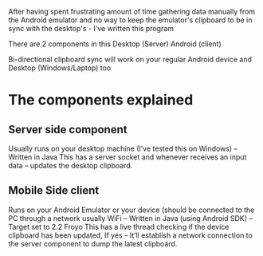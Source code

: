 After having spent frustrating amount of time gathering data manually from the Android emulator and no way to keep the emulator's clipboard to be in sync with the desktop's - I've written this program

There are 2 components in this
Desktop (Server)
Android (client)

Bi-directional clipboard sync will work on your regular Android device and Desktop (Windows/Laptop) too

# The components explained #

## Server side component ##
Usually runs on your desktop machine (I’ve tested this on Windows) – Written in Java
This has a server socket and whenever receives an input data – updates the desktop clipboard.
## Mobile Side client ##
Runs on your Android Emulator or your device (should be connected to the PC through a network usually WiFi – Written in Java (using Android SDK) – Target set to 2.2 Froyo
This has a live thread checking if the device clipboard has been updated, If yes – It’ll establish a network connection to the server component to dump the latest clipboard.
